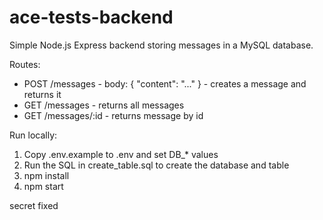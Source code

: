 # ace-tests-backend

Simple Node.js Express backend storing messages in a MySQL database.

Routes:
- POST /messages - body: { "content": "..." } - creates a message and returns it
- GET /messages - returns all messages
- GET /messages/:id - returns message by id

Run locally:
1. Copy .env.example to .env and set DB_* values
2. Run the SQL in create_table.sql to create the database and table
3. npm install
4. npm start

secret fixed
